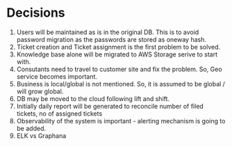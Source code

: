 # Decisions #
1. Users will be maintained as is in the original DB. This is to avoid password migration as the passwords are stored as oneway hash.
2. Ticket creation and Ticket assignment is the first problem to be solved.
3. Knowledge base alone will be migrated to AWS Storage serive to start with.
4. Consutants need to travel to customer site and fix the problem. So, Geo service becomes important.
5. Business is local/global is not mentioned. So, it is assumed to be global / will grow global.
6. DB may be moved to the cloud following lift and shift.
7. Initially daily report will be generated to reconcile number of filed tickets, no of assigned tickets
8. Observability of the system is important - alerting mechanism is going to be added.
9. ELK vs Graphana 


